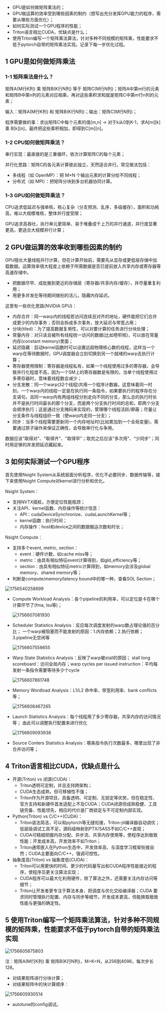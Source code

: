* GPU是如何做矩阵乘法的；
* GPU做运算的效率受到哪些因素的制约（想写出充分发挥GPU能力的程序，需要从哪些方面优化）；
* 如何实际测试一个GPU程序的性能；
* Triton语言相比CUDA，优缺点是什么；
* 使用Triton编写一个矩阵乘法算法，针对多种不同规模的矩阵乘，性能要求不低于pytorch自带的矩阵乘法实现。记录下每一步优化过程。

## 1 GPU是如何做矩阵乘法

### 1-1 矩阵乘法是什么？

矩阵A(M行K列) 乘 矩阵B(K行N列) 等于 矩阵C(M行N列)；矩阵A中第m行的元素和矩阵B中第n列的元素对应相乘，再对这些乘积求和就是矩阵C中第m行n列的元素；

输入：矩阵A(M行K列) 和 矩阵B(K行N列)；输出：矩阵C(M行N列)；

程序需要做的事：求出矩阵C中每个元素的值[m,n] -> 对于k从0到K-1，求A[m][k] 乘 B[k][n]，最终把这些乘积相加，即得到C[m][n]。

### 1-2 CPU如何做矩阵乘法？

串行实现：最直接的是三重循环，依次计算矩阵C的每个元素；

并行化思路：矩阵C的各元素计算彼此独立，天然适合并行。常见做法包括：

* 多线程（如 OpenMP）：把 M×N 个输出元素的计算分给不同线程；
* 分布式（如 MPI）：把矩阵分块到多台机器协同计算。

### 1-3 GPU如何做矩阵乘法？

CPU追求低延迟与强单核，核心复杂（分支预测、乱序、多级缓存），面积和功耗高，难以大规模堆核，整体并行度受限；

GPU追求高吞吐，执行单元更简单、易于堆叠成千上万的并行通道，并行度显著更高，更适合大规模并行计算；

## 2 GPU做运算的效率收到哪些因素的制约

GPU擅长大量线程并行计算，但在计算开始前，需要先从显存或更低层存储中加载数据。运算效率很大程度上依赖于所需数据是否已提前放入共享内存或寄存器等高速存储中。

* 把数据尽早、成批搬到更近的存储层（寄存器/共享内存/缓存），并尽量重复利用；
* 用更多并发在等待期间做别的活儿，隐藏内存延迟。

这里有一些优化思路(NVIDIA GPU)：

* 内存合并：同一warp内的线程若访问连续且对齐的地址，硬件能把它们合并成更少的内存事务；否则会拆成多次事务，放大延迟与带宽占用；
* 分块(tiled)：为了提高数据复用性，可以对要计算的任务进行分块处理；
* 常量内存：对只读且被所有线程统一访问的数据(比如卷积核)，可以放在常量内存(constant memory)里面；
* 延迟隐藏：启动kernel函数时可以设置远超物理核心数的线程，这样当一个warp在等待数据时，GPU调度器会立刻切换到另一个就绪的warp去执行计算；
* 寄存器使用限制：寄存器是线程私有，如果一个线程使用过多的寄存器，会导致并行化程度不高，因为一个SM上的寄存器数是有限的，当单个线程使用过多寄存器时，意味着线程数会减少；
* 分支发散：同一个warp(32个线程)共用一个程序计数器，这意味着同一时刻，一个warp内的线程一定是在执行同一条指令，如果要执行的程序存在分支语句，且同一warp内有两组线程分别走向不同的分支，那么总的执行时长并不是执行时间最长的那个分支，而是两个分支执行时间的总和，即两个分支会顺序执行；这是通过分支掩码来实现的，管理哪个线程活跃/屏蔽；尽量让分支条件与线程组织一致（使warp内走同一分支）；
* 同步：当多个线程需要更新同一个内存地址时(比如累加到一个全局变量)，需要通过原子操作来保证正确性，会导致串行化与争用。

数据应该"取得对"、"取得齐"、"取得早"；取完之后应该"多次用"、“少同步"；同时用足够的并发把延迟藏起来。

## 3 如何实际测试一个GPU程序

首先使用Nsight System从系统层面分析程序，优化不必要同步、数据传输等，接下来使用Nsight Compute对kernel进行分析和优化。

Nsight System：

* 支持NVTX插桩，方便定位性能瓶颈；
* 关注API、kernel函数、内存操作等统计信息：
  * API：cudaDeviceSynchronize、cudaLaunchKernel等；
  * kernel函数：执行时间；
  * 内存操作：host和device之间的数据搬运次数和时长；

Nsight Compute：

* 支持多个event, metric, section：
  * event：硬件计数，如cache miss等；
  * metric：由具有相似特征event计算得到，如gld_efficiency等；
  * section：由具有相似特征metric计算得到，如memory会涉及global memory、shared memory等；
* 判断是compute/memory/latency bound中的哪一种，查看SOL Section；

![1756540258699](image/final/1756540258699.png)

* Compute Workload Analysis：各个pipeline的利用率，可以定位是卡在哪个计算环节了(fma, lsu等\)；

  ![1756607081930](image/final/1756607081930.png)
* Scheduler Statistics Analysis：反应每次调度发射的warp数占理论值的百分比；
  一个warp被阻塞而不能发射的原因：1.内存依赖；2.执行依赖；3.pipeline无空闲等

  ![1756607556655](image/final/1756607556655.png)
* Warp State Statistics Analysis：反映了warp被stall的原因；
  stall long scoreboard：访问全局内存；warp cycles per issued instruction：平均每发射一条指令需要等待多少个cycle

  ![1756607861748](image/final/1756607861748.png)
* Memory Wordload Analysis：L1/L2 命中率、带宽利用率、bank conflicts等；

  ![1756608467265](image/final/1756608467265.png)
* Launch Statistics Analysis：每个线程用了多少寄存器，共享内存的访问情况等；
  由此可以调整执行配置来进行优化

  ![1756609093936](image/final/1756609093936.png)
* Source Conters Statistics Analysis：哪条指令执行次数最多、哪里出现了非合并访问等；

## 4 Triton语言相比CUDA，优缺点是什么

* 开源(Triton) vs 闭源(CUDA)：
  * Triton透明可定制，并且支持跨架构；
  * CUDA生态成熟，但可移植性不强；
  * Triton作为开源项目，具备透明、可定制、无锁定等优势，但在稳定性、官方支持和新硬件首发适配上不及CUDA；CUDA闭源但成熟稳健、工具链完备、性能领先，相应的代价是厂商锁定与不可定制内部实现。
* Python(Triton) vs C/C++(CUDA)：
  * Triton语法简洁，可以和pytorch等无缝衔接，Triton-jit编译器自动调优；低层级调试工具不足，源码级映射到PTX/SASS不如C/C++直观；
  * CUDA可精细把握内存分配、异步流、共享内存使用等，使程序达到极致性能；开发成本高，开发效率不如Triton；
  * Triton通常嵌入在Python生态中，开发效率高、与深度学习框架衔接自然；CUDA主要面向C/C++，强调可控性。
* 抽象度高(Triton) vs 抽象度低(CUDA)：
  * Triton可以用更快的时间、更少的代码量写出和CUDA程序性能接近的程序，使程序员更关注算法实现；
  * CUDA程序可以最大化利用硬件，除了算法之外，还需要关注内存访问等细节；
  * Triton让开发者更专注于算法本身，把调度与优化交给编译器；CUDA 要求同时管理执行配置、内存与同步等细节，开发成本更高，但能换取极致性能与更强的确定性。

## 5 使用Triton编写一个矩阵乘法算法，针对多种不同规模的矩阵乘，性能要求不低于pytorch自带的矩阵乘法实现

![1756605675803](image/final/1756605675803.png)

注：矩阵A(M行K列) 乘 矩阵B(K行N列)，M=K=N，从256到4096，每次步长128。

* 对结果矩阵进行分块计算；
* 对结果矩阵中的块计算顺序：

![1756605930514](image/final/1756605930514.png)

* autotune的config调试。
